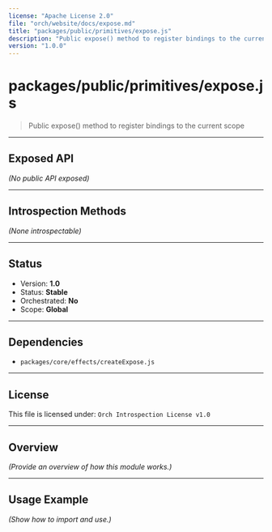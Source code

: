 ```yaml
---
license: "Apache License 2.0"
file: "orch/website/docs/expose.md"
title: "packages/public/primitives/expose.js"
description: "Public expose() method to register bindings to the current scope"
version: "1.0.0"
---
```


# packages/public/primitives/expose.js

> Public expose() method to register bindings to the current scope

---

## Exposed API

_(No public API exposed)_

---

## Introspection Methods

_(None introspectable)_

---

## Status

- Version: **1.0**
- Status: **Stable**
- Orchestrated: **No**
- Scope: **Global**

---

## Dependencies

- `packages/core/effects/createExpose.js`

---

## License

This file is licensed under: `Orch Introspection License v1.0`

---

## Overview

_(Provide an overview of how this module works.)_

---

## Usage Example

_(Show how to import and use.)_
